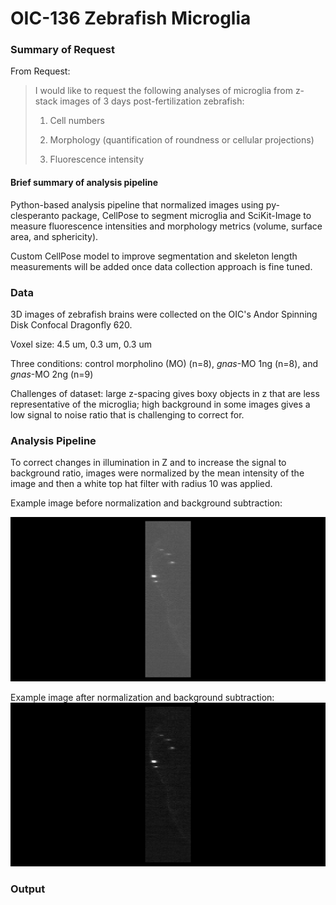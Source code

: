 # OIC-136 Zebrafish Microglia
### Summary of Request
From Request:
>I would like to request the following analyses of microglia from z-stack images of 3 days post-fertilization zebrafish:
>
> 1. Cell numbers
>
> 2. Morphology (quantification of roundness or cellular projections)
>
> 3. Fluorescence intensity

#### Brief summary of analysis pipeline
Python-based analysis pipeline that normalized images using py-clesperanto package, CellPose to segment microglia and SciKit-Image to measure fluorescence intensities and morphology metrics (volume, surface area, and sphericity). 

Custom CellPose model to improve segmentation and skeleton length measurements will be added once data collection approach is fine tuned.

### Data
3D images of zebrafish brains were collected on the OIC's Andor Spinning Disk Confocal Dragonfly 620.

Voxel size: 4.5 um, 0.3 um, 0.3 um

Three conditions: control morpholino (MO) (n=8), *gnas*-MO 1ng (n=8), and *gnas*-MO 2ng (n=9)

Challenges of dataset: large z-spacing gives boxy objects in z that are less representative of the microglia; high background in some images gives a low signal to noise ratio that is challenging to correct for.

### Analysis Pipeline

To correct changes in illumination in Z and to increase the signal to background ratio, images were normalized by the mean intensity of the image and then a white top hat filter with radius 10 was applied.

Example image before normalization and background subtraction:

![](snapshots\gnas2ng_05_BeforeNorm_XZ.png)

Example image after normalization and background subtraction:
![](snapshots\gnas2ng_05_AfterNorm_XZ.png)


### Output